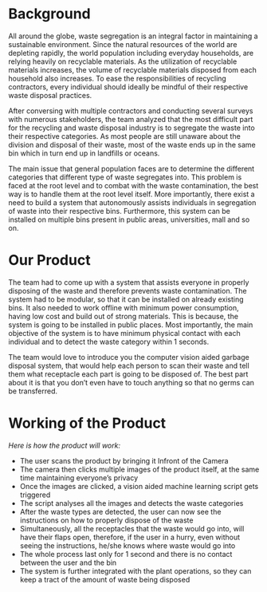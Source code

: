 # Background

All around the globe, waste segregation is an integral factor in maintaining a sustainable environment. Since the natural resources of the world are depleting rapidly, the world population including everyday households, are relying heavily on recyclable materials. As the utilization of recyclable materials increases, the volume of recyclable materials disposed from each household also increases. To ease the responsibilities of recycling contractors, every individual should ideally be mindful of their respective waste disposal practices.  
 
After conversing with multiple contractors and conducting several surveys with numerous stakeholders, the team analyzed that the most difficult part for the recycling and waste disposal industry is to segregate the waste into their respective categories. As most people are still unaware about the division and disposal of their waste, most of the waste ends up in the same bin which in turn end up in landfills or oceans. 

The main issue that general population faces are to determine the different categories that different type of waste segregates into. This problem is faced at the root level and to combat with the waste contamination, the best way is to handle them at the root level itself. More importantly, there exist a need to build a system that autonomously assists individuals in segregation of waste into their respective bins. Furthermore, this system can be installed on multiple bins present in public areas, universities, mall and so on.


# Our Product

The team had to come up with a system that assists everyone in properly disposing of the waste and therefore prevents waste contamination. The system had to be modular, so that it can be installed on already existing bins. It also needed to work offline with minimum power consumption, having low cost and build out of strong materials. This is because, the system is going to be installed in public places. Most importantly, the main objective of the system is to have minimum physical contact with each individual and to detect the waste category within 1 seconds.

The team would love to introduce you the computer vision aided garbage disposal system, that would help each person to scan their waste and tell them what receptacle each part is going to be disposed of. The best part about it is that you don’t even have to touch anything so that no germs can be transferred.  

# Working of the Product

_Here is how the product will work:_
* The user scans the product by bringing it Infront of the Camera
*	The camera then clicks multiple images of the product itself, at the same time maintaining everyone’s privacy
*	Once the images are clicked, a vision aided machine learning script gets triggered
*	The script analyses all the images and detects the waste categories
*	After the waste types are detected, the user can now see the instructions on how to properly dispose of the waste
*	Simultaneously, all the receptacles that the waste would go into, will have their flaps open, therefore, if the user in a hurry, even without seeing the instructions, he/she knows where waste would go into
*	The whole process last only for 1 second and there is no contact between the user and the bin
*	The system is further integrated with the plant operations, so they can keep a tract of the amount of waste being disposed 
